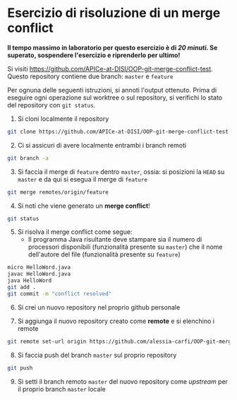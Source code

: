 # Esercizio di risoluzione di un merge conflict

**Il tempo massimo in laboratorio per questo esercizio è di _20 minuti_.
Se superato, sospendere l'esercizio e riprenderlo per ultimo!**

Si visiti https://github.com/APICe-at-DISI/OOP-git-merge-conflict-test.
Questo repository contiene due branch: `master` e `feature`

Per ognuna delle seguenti istruzioni, si annoti l'output ottenuto.
Prima di eseguire ogni operazione sul worktree o sul repository,
si verifichi lo stato del repository con `git status`.

1. Si cloni localmente il repository

```sh
git clone https://github.com/APICe-at-DISI/OOP-git-merge-conflict-test
```

2. Ci si assicuri di avere localmente entrambi i branch remoti

```sh
git branch -a
```

3. Si faccia il merge di `feature` dentro `master`, ossia: si posizioni la `HEAD` su `master`
   e da qui si esegua il merge di `feature`

```sh
git merge remotes/origin/feature
```

4. Si noti che viene generato un **merge conflict**!

```sh
git status
```

5. Si risolva il merge conflict come segue:
   - Il programma Java risultante deve stampare sia il numero di processori disponibili
     (funzionalità presente su `master`)
     che il nome dell'autore del file
     (funzionalità presente su `feature`)

```sh
micro HelloWord.java
javac HelloWord.java
java HelloWord
git add .
git commit -m "conflict resolved"
```

6. Si crei un nuovo repository nel proprio github personale

7. Si aggiunga il nuovo repository creato come **remote** e si elenchino i remote

```sh
git remote set-url origin https://github.com/alessia-carfi/OOP-git-merge-conflict-test.git
```

8. Si faccia push del branch `master` sul proprio repository

```sh
git push
```

9. Si setti il branch remoto `master` del nuovo repository come _upstream_ per il proprio branch `master` locale
